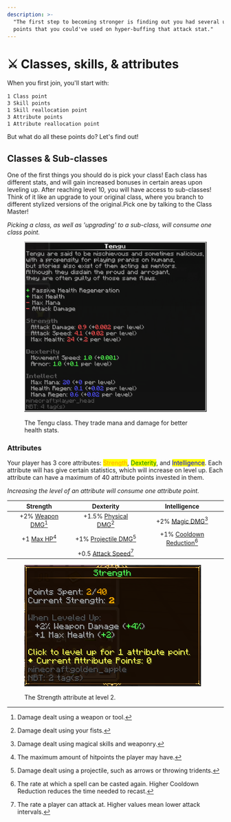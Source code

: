 ```yaml
---
description: >-
  "The first step to becoming stronger is finding out you had several unspent
  points that you could've used on hyper-buffing that attack stat."
---
```


# ⚔ Classes, skills, & attributes

When you first join, you'll start with:

```
1 Class point
3 Skill points
1 Skill reallocation point
3 Attribute points
1 Attribute reallocation point
```

But what do all these points do? Let's find out!

## Classes & Sub-classes

One of the first things you should do is pick your class! Each class has different stats, and will gain increased bonuses in certain areas upon leveling up. After reaching level 10, you will have access to sub-classes! Think of it like an upgrade to your original class, where you branch to different stylized versions of the original.Pick one by talking to the Class Master!

_Picking a class, as well as 'upgrading' to a sub-class, will consume one class point._

<figure><img src="../.gitbook/assets/image.png" alt=""><figcaption><p>The Tengu class. They trade mana and damage for better health stats.</p></figcaption></figure>

### Attributes <a href="#attributes" id="attributes"></a>

Your player has 3 core attributes: <mark style="color:orange;">Strength</mark>, <mark style="color:green;">Dexterity</mark>, and <mark style="color:blue;">Intelligence</mark>. Each attribute will has give certain statistics, which will increase on level up. Each attribute can have a maximum of 40 attribute points invested in them.

_Increasing the level of an attribute will consume one attribute point._

|                 Strength                 |                   Dexterity                  |                   Intelligence                   |
| :--------------------------------------: | :------------------------------------------: | :----------------------------------------------: |
| +2% [Weapon DMG](#user-content-fn-1)[^1] | +1.5% [Physical DMG](#user-content-fn-2)[^2] |      +2% [Magic DMG](#user-content-fn-3)[^3]     |
|    +1 [Max HP](#user-content-fn-4)[^4]   | +1% [Projectile DMG](#user-content-fn-5)[^5] | +1% [Cooldown Reduction](#user-content-fn-6)[^6] |
|                                          |  +0.5 [Attack Speed](#user-content-fn-7)[^7] |                                                  |

<figure><img src="../.gitbook/assets/image (2).png" alt=""><figcaption><p>The Strength attribute at level 2.</p></figcaption></figure>

[^1]: Damage dealt using a weapon or tool.

[^2]: Damage dealt using your fists.

[^3]: Damage dealt using magical skills and weaponry.

[^4]: The maximum amount of hitpoints the player may have.

[^5]: Damage dealt using a projectile, such as arrows or throwing tridents.

[^6]: The rate at which a spell can be casted again. Higher Cooldown Reduction reduces the time needed to recast.

[^7]: The rate a player can attack at. Higher values mean lower attack intervals.
